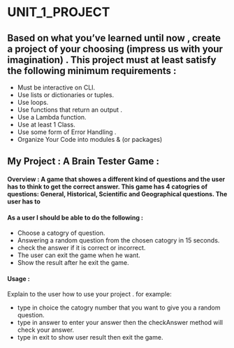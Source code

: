 # UNIT_1_PROJECT

## Based on what you’ve learned until now , create a project of your choosing (impress us with your imagination) . This project must at least satisfy the following minimum requirements :

- Must be interactive on CLI.
- Use lists or dictionaries or tuples. 
- Use loops.
- Use functions that return an output . 
- Use a Lambda function.
- Use at least 1 Class.
- Use some form of Error Handling .
- Organize Your Code into modules & (or packages)

## My Project :  A Brain Tester Game :

#### Overview : A game that showes a different kind of questions and the user has to think to get the correct answer. This game has 4 catogries of questions: General, Historical, Scientific and Geographical questions. The user has to 

#### As a user I should be able to do the following :
- Choose a catogry of question.
- Answering a random question from the chosen catogry in 15 seconds.
- check the answer if it is correct or incorrect.
- The user can exit the game when he want.
- Show the result after he exit the game.



#### Usage :
 Explain to the user how to use your project . 
 for example:
 - type in choice the catogry number that you want to give you a random question.
 - type in answer to enter your answer then the checkAnswer method will check your answer.
 - type in exit to show user result then exit the game.

 
